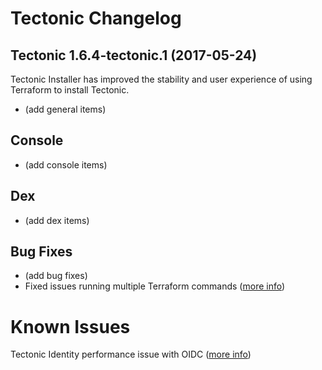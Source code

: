 # Tectonic Changelog

## Tectonic 1.6.4-tectonic.1 (2017-05-24)

Tectonic Installer has improved the stability and user experience of using Terraform to install Tectonic.

* (add general items)

## Console

* (add console items)

## Dex

* (add dex items)

## Bug Fixes

* (add bug fixes)
* Fixed issues running multiple Terraform commands ([more info](https://github.com/coreos/tectonic-installer/blob/known-issues/Documentation/troubleshooting/known-issues.md#issues-running-multiple-terraform-commands))

# Known Issues

Tectonic Identity performance issue with OIDC ([more info](Documentation/troubleshooting/known-issues.md#tectonic-identity-performance-issue-with-oidc))
